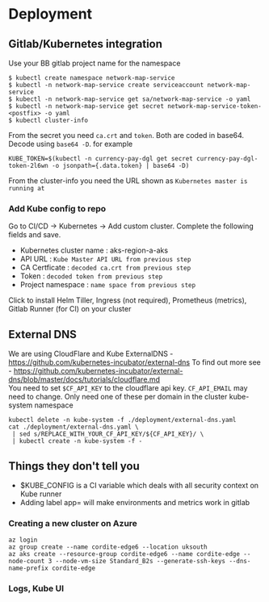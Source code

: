 # Deployment

## Gitlab/Kubernetes integration
Use your BB gitlab project name for the namespace
```
$ kubectl create namespace network-map-service
$ kubectl -n network-map-service create serviceaccount network-map-service
$ kubectl -n network-map-service get sa/network-map-service -o yaml
$ kubectl -n network-map-service get secret network-map-service-token-<postfix> -o yaml
$ kubectl cluster-info
```
From the secret you need `ca.crt` and `token`. Both are coded in base64. Decode using `base64 -D`. for example
```
KUBE_TOKEN=$(kubectl -n currency-pay-dgl get secret currency-pay-dgl-token-2l6wn -o jsonpath={.data.token} | base64 -D)
```
From the cluster-info you need the URL shown as `Kubernetes master is running at`

### Add Kube config to repo
Go to CI/CD -> Kubernetes -> Add custom cluster. Complete the following fields and save.
   + Kubernetes cluster name : aks-region-a-aks
   + API URL : `Kube Master API URL from previous step`
   + CA Certficate : `decoded ca.crt from previous step`
   + Token : `decoded token from previous step`
   + Project namespace : `name space from previous step`  

Click to install Helm Tiller, Ingress (not required), Prometheus (metrics), Gitlab Runner (for CI) on your cluster

## External DNS
We are using CloudFlare and Kube ExternalDNS - https://github.com/kubernetes-incubator/external-dns
To find out more see - https://github.com/kubernetes-incubator/external-dns/blob/master/docs/tutorials/cloudflare.md  
You need to set `$CF_API_KEY` to the cloudflare api key. `CF_API_EMAIL` may need to change.
Only need one of these per domain in the cluster kube-system namespace 
```
kubectl delete -n kube-system -f ./deployment/external-dns.yaml
cat ./deployment/external-dns.yaml \
 | sed s/REPLACE_WITH_YOUR_CF_API_KEY/${CF_API_KEY}/ \
 | kubectl create -n kube-system -f -
```

## Things they don't tell you
  + $KUBE_CONFIG is a CI variable which deals with all security context on Kube runner
  + Adding label app=<environment> will make environments and metrics work in gitlab

### Creating a new cluster on Azure
```
az login
az group create --name cordite-edge6 --location uksouth
az aks create --resource-group cordite-edge6 --name cordite-edge --node-count 3 --node-vm-size Standard_B2s --generate-ssh-keys --dns-name-prefix cordite-edge
```

### Logs, Kube UI
